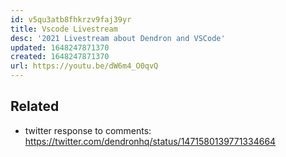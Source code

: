 ```yaml
---
id: v5qu3atb8fhkrzv9faj39yr
title: Vscode Livestream
desc: '2021 Livestream about Dendron and VSCode'
updated: 1648247871370
created: 1648247871370
url: https://youtu.be/dW6m4_O0qvQ
---
```


## Related
- twitter response to comments: https://twitter.com/dendronhq/status/1471580139771334664